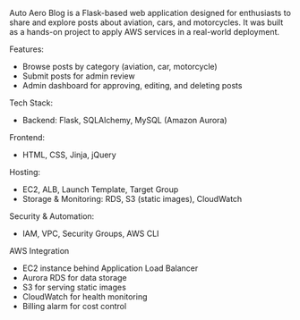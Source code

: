 Auto Aero Blog is a Flask-based web application designed for enthusiasts to share and explore posts about aviation, cars, and motorcycles. It was built as a hands-on project to apply AWS services in a real-world deployment.

Features:
- Browse posts by category (aviation, car, motorcycle)
- Submit posts for admin review
- Admin dashboard for approving, editing, and deleting posts

Tech Stack:
- Backend: Flask, SQLAlchemy, MySQL (Amazon Aurora)

Frontend: 
- HTML, CSS, Jinja, jQuery

Hosting: 
- EC2, ALB, Launch Template, Target Group
- Storage & Monitoring: RDS, S3 (static images), CloudWatch

Security & Automation: 
- IAM, VPC, Security Groups, AWS CLI

AWS Integration
- EC2 instance behind Application Load Balancer
- Aurora RDS for data storage
- S3 for serving static images
- CloudWatch for health monitoring
- Billing alarm for cost control

